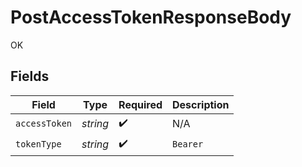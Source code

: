# PostAccessTokenResponseBody

OK


## Fields

| Field              | Type               | Required           | Description        |
| ------------------ | ------------------ | ------------------ | ------------------ |
| `accessToken`      | *string*           | :heavy_check_mark: | N/A                |
| `tokenType`        | *string*           | :heavy_check_mark: | `Bearer`           |